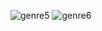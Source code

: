 ![genre5](https://user-images.githubusercontent.com/98634205/177039616-68a5e608-1228-42cd-9aa4-145ab546c871.jpg)
![genre6](https://user-images.githubusercontent.com/98634205/177039677-9fdc0375-979c-43ed-8d59-721b9ad10909.jpg)
